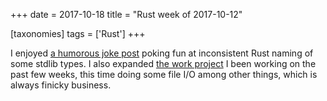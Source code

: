 +++
date = 2017-10-18
title = "Rust week of 2017-10-12"

[taxonomies]
tags = ['Rust']
+++

I enjoyed [a humorous joke post] poking fun at inconsistent Rust naming
of some stdlib types. I also expanded [the work project] I been working
on the past few weeks, this time doing some file I/O among other things,
which is always finicky business.

  [a humorous joke post]: https://lambda.xyz/blog/rusts-fatal-flaw
  [the work project]: http://tshepang.net/rust-week-of-2017-10-05
